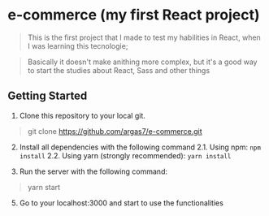 # e-commerce (my first React project)
> This is the first project that I made to test my habilities in React, when I was learning this tecnologie;

> Basically it doesn't make anithing more complex, but it's a good way to start the studies about React, Sass and other things

## Getting Started
1. Clone this repository to your local git.
> git clone https://github.com/argas7/e-commerce.git

2. Install all dependencies with the following command
2.1. Using npm: `npm install`
2.2. Using yarn (strongly recommended): `yarn install`

4. Run the server with the following command:
> yarn start

5. Go to your localhost:3000 and start to use the functionalities
